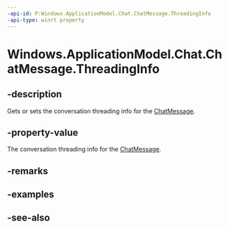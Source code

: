 ```yaml
---
-api-id: P:Windows.ApplicationModel.Chat.ChatMessage.ThreadingInfo
-api-type: winrt property
---
```


<!-- Property syntax
public Windows.ApplicationModel.Chat.ChatConversationThreadingInfo ThreadingInfo { get;  set; }
-->

# Windows.ApplicationModel.Chat.ChatMessage.ThreadingInfo

## -description
Gets or sets the conversation threading info for the [ChatMessage](chatmessage.md).

## -property-value
The conversation threading info for the [ChatMessage](chatmessage.md).

## -remarks

## -examples

## -see-also
